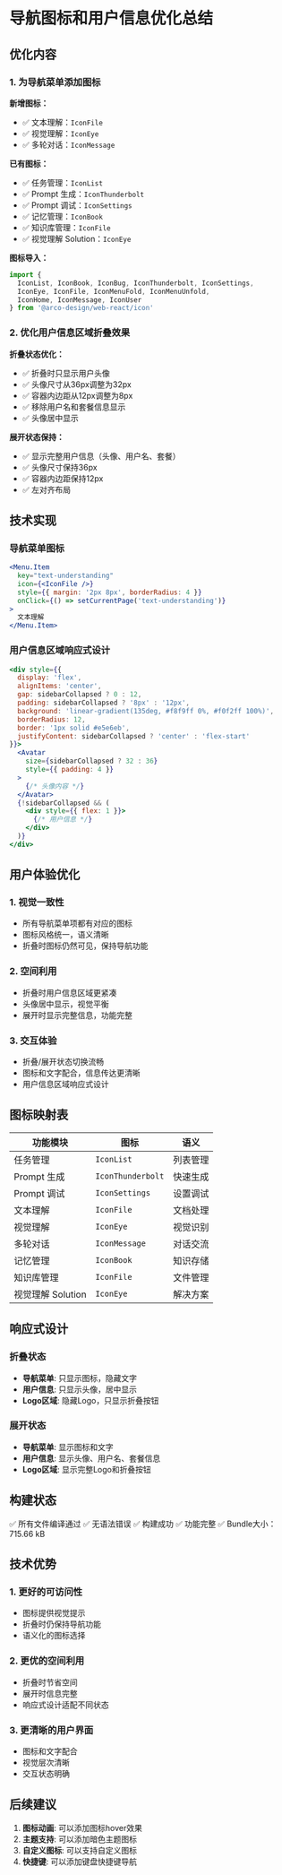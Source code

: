 # 导航图标和用户信息优化总结

## 优化内容

### 1. 为导航菜单添加图标

**新增图标：**
- ✅ 文本理解：`IconFile`
- ✅ 视觉理解：`IconEye` 
- ✅ 多轮对话：`IconMessage`

**已有图标：**
- ✅ 任务管理：`IconList`
- ✅ Prompt 生成：`IconThunderbolt`
- ✅ Prompt 调试：`IconSettings`
- ✅ 记忆管理：`IconBook`
- ✅ 知识库管理：`IconFile`
- ✅ 视觉理解 Solution：`IconEye`

**图标导入：**
```jsx
import { 
  IconList, IconBook, IconBug, IconThunderbolt, IconSettings, 
  IconEye, IconFile, IconMenuFold, IconMenuUnfold, 
  IconHome, IconMessage, IconUser 
} from '@arco-design/web-react/icon'
```

### 2. 优化用户信息区域折叠效果

**折叠状态优化：**
- ✅ 折叠时只显示用户头像
- ✅ 头像尺寸从36px调整为32px
- ✅ 容器内边距从12px调整为8px
- ✅ 移除用户名和套餐信息显示
- ✅ 头像居中显示

**展开状态保持：**
- ✅ 显示完整用户信息（头像、用户名、套餐）
- ✅ 头像尺寸保持36px
- ✅ 容器内边距保持12px
- ✅ 左对齐布局

## 技术实现

### 导航菜单图标

```jsx
<Menu.Item 
  key="text-understanding" 
  icon={<IconFile />}
  style={{ margin: '2px 8px', borderRadius: 4 }}
  onClick={() => setCurrentPage('text-understanding')}
>
  文本理解
</Menu.Item>
```

### 用户信息区域响应式设计

```jsx
<div style={{ 
  display: 'flex', 
  alignItems: 'center', 
  gap: sidebarCollapsed ? 0 : 12, 
  padding: sidebarCollapsed ? '8px' : '12px', 
  background: 'linear-gradient(135deg, #f8f9ff 0%, #f0f2ff 100%)', 
  borderRadius: 12,
  border: '1px solid #e5e6eb',
  justifyContent: sidebarCollapsed ? 'center' : 'flex-start'
}}>
  <Avatar 
    size={sidebarCollapsed ? 32 : 36} 
    style={{ padding: 4 }}
  >
    {/* 头像内容 */}
  </Avatar>
  {!sidebarCollapsed && (
    <div style={{ flex: 1 }}>
      {/* 用户信息 */}
    </div>
  )}
</div>
```

## 用户体验优化

### 1. **视觉一致性**
- 所有导航菜单项都有对应的图标
- 图标风格统一，语义清晰
- 折叠时图标仍然可见，保持导航功能

### 2. **空间利用**
- 折叠时用户信息区域更紧凑
- 头像居中显示，视觉平衡
- 展开时显示完整信息，功能完整

### 3. **交互体验**
- 折叠/展开状态切换流畅
- 图标和文字配合，信息传达更清晰
- 用户信息区域响应式设计

## 图标映射表

| 功能模块 | 图标 | 语义 |
|---------|------|------|
| 任务管理 | `IconList` | 列表管理 |
| Prompt 生成 | `IconThunderbolt` | 快速生成 |
| Prompt 调试 | `IconSettings` | 设置调试 |
| 文本理解 | `IconFile` | 文档处理 |
| 视觉理解 | `IconEye` | 视觉识别 |
| 多轮对话 | `IconMessage` | 对话交流 |
| 记忆管理 | `IconBook` | 知识存储 |
| 知识库管理 | `IconFile` | 文件管理 |
| 视觉理解 Solution | `IconEye` | 解决方案 |

## 响应式设计

### 折叠状态
- **导航菜单**: 只显示图标，隐藏文字
- **用户信息**: 只显示头像，居中显示
- **Logo区域**: 隐藏Logo，只显示折叠按钮

### 展开状态
- **导航菜单**: 显示图标和文字
- **用户信息**: 显示头像、用户名、套餐信息
- **Logo区域**: 显示完整Logo和折叠按钮

## 构建状态

✅ 所有文件编译通过
✅ 无语法错误
✅ 构建成功
✅ 功能完整
✅ Bundle大小：715.66 kB

## 技术优势

### 1. **更好的可访问性**
- 图标提供视觉提示
- 折叠时仍保持导航功能
- 语义化的图标选择

### 2. **更优的空间利用**
- 折叠时节省空间
- 展开时信息完整
- 响应式设计适配不同状态

### 3. **更清晰的用户界面**
- 图标和文字配合
- 视觉层次清晰
- 交互状态明确

## 后续建议

1. **图标动画**: 可以添加图标hover效果
2. **主题支持**: 可以添加暗色主题图标
3. **自定义图标**: 可以支持自定义图标
4. **快捷键**: 可以添加键盘快捷键导航
